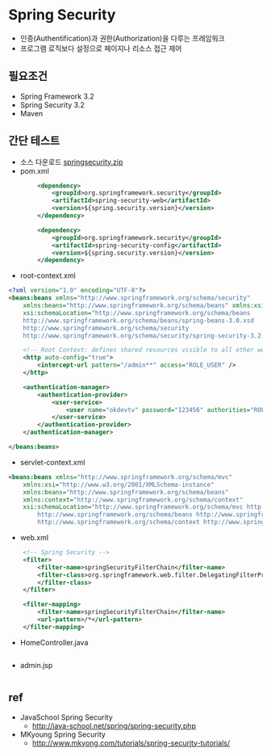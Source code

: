 # Spring Security

- 인증(Authentification)과 권한(Authorization)을 다루는 프레임워크
- 프로그램 로직보다 설정으로 페이지나 리소스 접근 제어

## 필요조건
- Spring Framework 3.2
- Spring Security 3.2
- Maven

## 간단 테스트
- 소스 다운로드 <a href="springsecurity.zip">springsecurity.zip</a>
- pom.xml
```xml
		<dependency>
			<groupId>org.springframework.security</groupId>
			<artifactId>spring-security-web</artifactId>
			<version>${spring.security.version}</version>
		</dependency>

		<dependency>
			<groupId>org.springframework.security</groupId>
			<artifactId>spring-security-config</artifactId>
			<version>${spring.security.version}</version>
		</dependency>
```
- root-context.xml
```xml
<?xml version="1.0" encoding="UTF-8"?>
<beans:beans xmlns="http://www.springframework.org/schema/security"
	xmlns:beans="http://www.springframework.org/schema/beans" xmlns:xsi="http://www.w3.org/2001/XMLSchema-instance"
	xsi:schemaLocation="http://www.springframework.org/schema/beans
	http://www.springframework.org/schema/beans/spring-beans-3.0.xsd
	http://www.springframework.org/schema/security
	http://www.springframework.org/schema/security/spring-security-3.2.xsd">

	<!-- Root Context: defines shared resources visible to all other web components -->
	<http auto-config="true">
		<intercept-url pattern="/admin**" access="ROLE_USER" />
	</http>

	<authentication-manager>
		<authentication-provider>
			<user-service>
				<user name="okdevtv" password="123456" authorities="ROLE_USER" />
			</user-service>
		</authentication-provider>
	</authentication-manager>

</beans:beans>
```
- servlet-context.xml
```xml
<beans:beans xmlns="http://www.springframework.org/schema/mvc"
	xmlns:xsi="http://www.w3.org/2001/XMLSchema-instance"
	xmlns:beans="http://www.springframework.org/schema/beans"
	xmlns:context="http://www.springframework.org/schema/context"
	xsi:schemaLocation="http://www.springframework.org/schema/mvc http://www.springframework.org/schema/mvc/spring-mvc.xsd
		http://www.springframework.org/schema/beans http://www.springframework.org/schema/beans/spring-beans.xsd
		http://www.springframework.org/schema/context http://www.springframework.org/schema/context/spring-context.xsd">

```

- web.xml
```xml
	<!-- Spring Security -->
	<filter>
		<filter-name>springSecurityFilterChain</filter-name>
		<filter-class>org.springframework.web.filter.DelegatingFilterProxy
		</filter-class>
	</filter>

	<filter-mapping>
		<filter-name>springSecurityFilterChain</filter-name>
		<url-pattern>/*</url-pattern>
	</filter-mapping>
```
- HomeController.java
```

```
- admin.jsp
```
```


## ref
- JavaSchool Spring Security
  - http://java-school.net/spring/spring-security.php
- MKyoung Spring Security
  - http://www.mkyong.com/tutorials/spring-security-tutorials/

